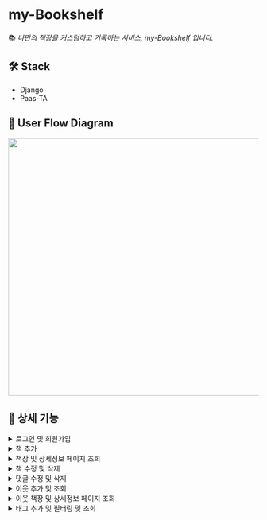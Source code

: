 # my-Bookshelf

📚 _나만의 책장을 커스텀하고 기록하는 서비스, my-Bookshelf 입니다._

## 🛠 Stack
+ Django
+ Paas-TA

## 🔗 User Flow Diagram

<!-- <img width="518" alt="스크린샷 2022-06-20 오전 12 11 43" src="https://user-images.githubusercontent.com/71436576/174487900-b991cd5f-2e53-414b-a809-263660e8958d.png"> -->
<img width="518" src="https://user-images.githubusercontent.com/71436576/174487926-602d6c7f-7829-46f3-a6f5-5edd788e3be1.png">

## 🔗 상세 기능

<details>
<summary> 로그인 및 회원가입 </summary>
<div markdown="1">
  
  + 로그인 한 유저만 메인페이지에 접속 가능
</div>
</details>
  
<details>
<summary> 책 추가 </summary>
<div markdown="2">
  
  + 나의 책장에 추가하고 싶은 책을 검색하면 카카오 책 검색 API를 통해서 해당하는 모든 책 정보가 반환
  + 추가 버튼을 누르면, 기본 정보는 이미 입력되고 사용자는 후기, 별점, 태그만 추가(원하면 이미지도 다른 걸로 대체 가능)
  + 이때 원하는 태그가 없으면, 태그를 작성 페이지에서 바로 추가 가능
<div>
</details>
  
<details>
<summary> 책장 및 상세정보 페이지 조회 </summary>
<div markdown="3">
  
  + 메인페이지에서 나의 책장 조회 가능 (한 페이지당 4개 도서)
  + 더보기 버튼을 누르면 책 상세정보 페이지로 이동하며, 자기가 쓴 글에는 다른 사용자만 댓글을 달 수 있음
<div>
</details>
 
<details>
<summary> 책 수정 및 삭제 </summary>
<div markdown="4">

   + 자신이 쓴 글만 책 수정 및 삭제가 가능
<div>
</details>
  
<details>
<summary> 댓글 수정 및 삭제 </summary>
<div markdown="5">
  
   + 자신이 쓴 댓글에 대해서만 수정 및 삭제가 가능
<div>
</details>
  
<details>
<summary> 이웃 추가 및 조회 </summary>
<div markdown="6">
  
  + 모달에서 추가하고자 하는 이웃 이름 검색하고, 누르면 이웃 추가(자기 자신과,이미 팔로우 되어 있는 사용자는 불가능)
  + 메인페이지에 친구 목록 반환
  + 메인페이지에서 해당 이웃 이름을 누르면 이웃 책장으로 이동
<div>
</details>
  
<details>
<summary> 이웃 책장 및 상세정보 페이지 조회 </summary>
<div markdown="7">
  
  + 이웃 책장 페이지에서는 해당 이웃의 태그와 책 목록만 조획 가능
  + 해시태그를 추가할 수 없고, 이웃의 친구 목록을 볼 수 없음
<div>
</details>
  
<details>
<summary> 태그 추가 및 필터링 및 조회 </summary>
<div markdown="8">

  + 메인페이지에서 해시 태그 추가 가능
  + 메인페이지와 이웃 책장 페이지에서 태그별로 도서를 필터링 가능
  + 메인페이지에서 전체 태그를 조회
<div>
</details>

